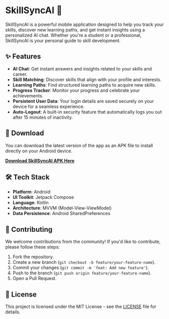 # SkillSyncAI 🚀

SkillSyncAI is a powerful mobile application designed to help you track your skills, discover new learning paths, and get instant insights using a personalized AI chat. Whether you're a student or a professional, SkillSyncAI is your personal guide to skill development.

## ✨ Features

- **AI Chat**: Get instant answers and insights related to your skills and career.
- **Skill Matching**: Discover skills that align with your profile and interests.
- **Learning Paths**: Find structured learning paths to acquire new skills.
- **Progress Tracker**: Monitor your progress and celebrate your achievements.
- **Persistent User Data**: Your login details are saved securely on your device for a seamless experience.
- **Auto-Logout**: A built-in security feature that automatically logs you out after 15 minutes of inactivity.

## 📱 Download

You can download the latest version of the app as an APK file to install directly on your Android device.

**[Download SkillSyncAI APK Here](https://drive.google.com/file/d/1eb6CoIS3nQnJnebZ8-P076GLOdMcP0v5/view?usp=sharing)** 

## 🛠️ Tech Stack

- **Platform**: Android
- **UI Toolkit**: Jetpack Compose
- **Language**: Kotlin
- **Architecture**: MVVM (Model-View-ViewModel)
- **Data Persistence**: Android SharedPreferences

## 🤝 Contributing

We welcome contributions from the community! If you'd like to contribute, please follow these steps:

1.  Fork the repository.
2.  Create a new branch (`git checkout -b feature/your-feature-name`).
3.  Commit your changes (`git commit -m 'feat: Add new feature'`).
4.  Push to the branch (`git push origin feature/your-feature-name`).
5.  Open a Pull Request.

## 📄 License

This project is licensed under the MIT License - see the [LICENSE](LICENSE) file for details.
